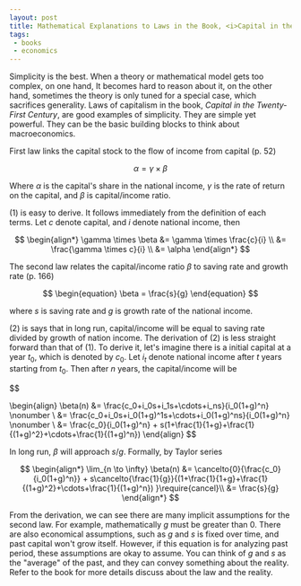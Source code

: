 ```yaml
---
layout: post
title: Mathematical Explanations to Laws in the Book, <i>Capital in the Twenty-First Century</i>
tags:
 - books
 - economics
---
```


Simplicity is the best. When a theory or mathematical model gets too complex, on one hand, It becomes hard to reason about it, on the other hand, sometimes the theory is only tuned for a special case, which sacrifices generality. Laws of capitalism in the book, <i>Capital in the Twenty-First Century</i>, are good examples of simplicity. They are simple yet powerful. They can be the basic building blocks to think about macroeconomics.<!--break-->

First law links the capital stock to the flow of income from capital (p. 52)

$$
\begin{equation}
\alpha = \gamma \times \beta
\end{equation}
$$

Where $\alpha$ is the capital's share in the national income, $\gamma$ is the rate of return on the capital, and $\beta$ is capital/income ratio.

(1) is easy to derive. It follows immediately from the definition of each terms. Let $c$ denote capital, and $i$ denote national income, then

$$
\begin{align*}
\gamma \times \beta &= \gamma \times \frac{c}{i} \\
&= \frac{\gamma \times c}{i} \\
&= \alpha
\end{align*}
$$

The second law relates the capital/income ratio $\beta$ to saving rate and growth rate (p. 166)

$$
\begin{equation}
\beta = \frac{s}{g}
\end{equation}
$$

where $s$ is saving rate and $g$ is growth rate of the national income.

(2) is says that in long run, capital/income will be equal to saving rate divided by growth of nation income. The derivation of (2) is less straight forward than that of (1). To derive it, let's imagine there is a initial capital at a year $t_0$, which is denoted by $c_0$. Let $i_t$ denote national income after $t$ years starting from $t_0$. Then after $n$ years, the capital/income will be

$$

\begin{align}
\beta(n) &= \frac{c_0+i_0s+i_1s+\cdots+i_ns}{i_0(1+g)^n} \nonumber \\
         &= \frac{c_0+i_0s+i_0(1+g)^1s+\cdots+i_0(1+g)^ns}{i_0(1+g)^n} \nonumber \\
	 &= \frac{c_0}{i_0(1+g)^n} + s(1+\frac{1}{1+g}+\frac{1}{(1+g)^2}+\cdots+\frac{1}{(1+g)^n})
\end{align}
$$

In long run, $\beta$ will approach $s/g$. Formally, by Taylor series

$$
\begin{align*}
\lim_{n \to \infty} \beta(n) &= \cancelto{0}{\frac{c_0}{i_0(1+g)^n}} + s\cancelto{\frac{1}{g}}{(1+\frac{1}{1+g}+\frac{1}{(1+g)^2}+\cdots+\frac{1}{(1+g)^n}) }\require{cancel}\\
                             &= \frac{s}{g}
\end{align*}
$$

From the derivation, we can see there are many implicit assumptions for the second law. For example, mathematically $g$ must be greater than 0. There are also economical assumptions, such as $g$ and $s$ is fixed over time, and past capital won't grow itself. However, if this equation is for analyzing past period, these assumptions are okay to assume. You can think of $g$ and $s$ as the "average" of the past, and they can convey something about the reality. Refer to the book for more details discuss about the law and the reality.
